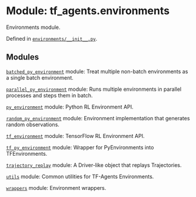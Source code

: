 <div itemscope itemtype="http://developers.google.com/ReferenceObject">
<meta itemprop="name" content="tf_agents.environments" />
<meta itemprop="path" content="Stable" />
</div>

# Module: tf_agents.environments

Environments module.



Defined in [`environments/__init__.py`](https://github.com/tensorflow/agents/tree/master/tf_agents/environments/__init__.py).

<!-- Placeholder for "Used in" -->


## Modules

[`batched_py_environment`](../tf_agents/environments/batched_py_environment.md) module: Treat multiple non-batch environments as a single batch environment.

[`parallel_py_environment`](../tf_agents/environments/parallel_py_environment.md) module: Runs multiple environments in parallel processes and steps them in batch.

[`py_environment`](../tf_agents/environments/py_environment.md) module: Python RL Environment API.

[`random_py_environment`](../tf_agents/environments/random_py_environment.md) module: Environment implementation that generates random observations.

[`tf_environment`](../tf_agents/environments/tf_environment.md) module: TensorFlow RL Environment API.

[`tf_py_environment`](../tf_agents/environments/tf_py_environment.md) module: Wrapper for PyEnvironments into TFEnvironments.

[`trajectory_replay`](../tf_agents/environments/trajectory_replay.md) module: A Driver-like object that replays Trajectories.

[`utils`](../tf_agents/environments/utils.md) module: Common utilities for TF-Agents Environments.

[`wrappers`](../tf_agents/environments/wrappers.md) module: Environment wrappers.

